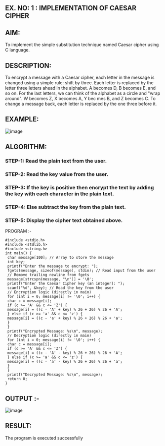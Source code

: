 ## EX. NO: 1 : IMPLEMENTATION OF CAESAR CIPHER
 

## AIM:

To implement the simple substitution technique named Caesar cipher using C language.

## DESCRIPTION:

To encrypt a message with a Caesar cipher, each letter in the message is changed using a simple rule: shift by three. Each letter is replaced by the letter three letters ahead in the alphabet. A becomes D, B becomes E, and so on. For the last letters, we can think of the
alphabet as a circle and "wrap around". W becomes Z, X becomes A, Y bec mes B, and Z
becomes C. To change a message back, each letter is replaced by the one three before it.

## EXAMPLE:



![image](https://github.com/Hemamanigandan/CNS/assets/149653568/eb9c6c43-8c80-4cdd-b9d4-91705a311c79)


## ALGORITHM:

### STEP-1: Read the plain text from the user.
### STEP-2: Read the key value from the user.
### STEP-3: If the key is positive then encrypt the text by adding the key with each character in the plain text.
### STEP-4: Else subtract the key from the plain text.
### STEP-5: Display the cipher text obtained above.


PROGRAM :-
```
#include <stdio.h>
#include <stdlib.h>
#include <string.h>
int main() {
 char message[100]; // Array to store the message
 int key;
 printf("Enter the message to encrypt: ");
 fgets(message, sizeof(message), stdin); // Read input from the user
 // Remove trailing newline from fgets
 message[strcspn(message, "\n")] = '\0';
 printf("Enter the Caesar Cipher key (an integer): ");
 scanf("%d", &key); // Read the key from the user
 // Encryption logic (directly in main)
 for (int i = 0; message[i] != '\0'; i++) {
 char c = message[i];
 if (c >= 'A' && c <= 'Z') {
 message[i] = ((c - 'A' + key) % 26 + 26) % 26 + 'A';
 } else if (c >= 'a' && c <= 'z') {
 message[i] = ((c - 'a' + key) % 26 + 26) % 26 + 'a';
 }
 }
 printf("Encrypted Message: %s\n", message);
 // Decryption logic (directly in main)
 for (int i = 0; message[i] != '\0'; i++) {
 char c = message[i];
 if (c >= 'A' && c <= 'Z') {
 message[i] = ((c - 'A' - key) % 26 + 26) % 26 + 'A';
 } else if (c >= 'a' && c <= 'z') {
 message[i] = ((c - 'a' - key) % 26 + 26) % 26 + 'a';
 }
 }
 printf("Decrypted Message: %s\n", message);
 return 0;
}
```


## OUTPUT :-
![image](https://github.com/user-attachments/assets/2bbcf2d0-5f6a-4cbb-9470-2c8b61c9659e)

## RESULT:
The program is executed successfully
